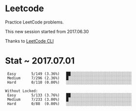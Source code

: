 # Leetcode

Practice LeetCode problems.

This new session started from 2017.06.30

Thanks to [LeetCode CLI](https://github.com/skygragon/leetcode-cli)


# Stat ~ 2017.07.01

```
 Easy       5/149 (3.36%)	██░░░░░░░░░░░░░░░░░░░░░░░░░░░░
 Medium     7/296 (2.36%)	█░░░░░░░░░░░░░░░░░░░░░░░░░░░░░
 Hard       0/110 (0.00%)	░░░░░░░░░░░░░░░░░░░░░░░░░░░░░░

Without Locked:
 Easy       5/133 (3.76%)	██░░░░░░░░░░░░░░░░░░░░░░░░░░░░
 Medium     7/233 (3.00%)	█░░░░░░░░░░░░░░░░░░░░░░░░░░░░░
 Hard       0/88  (0.00%)	░░░░░░░░░░░░░░░░░░░░░░░░░░░░░░
```
